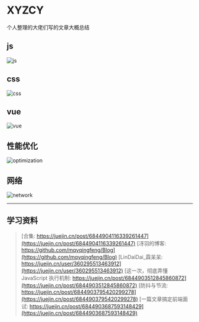 # XYZCY

个人整理的大佬们写的文章大概总结

## js

![js](https://gitee.com/xyzcy/blog/raw/master/src/assets/img/js.webp)

## css

![css](https://gitee.com/xyzcy/blog/raw/master/src/assets/img/css.webp)

## vue

![vue](https://gitee.com/xyzcy/blog/raw/master/src/assets/img/vue.webp)

## 性能优化

![optimization](https://gitee.com/xyzcy/blog/raw/master/src/assets/img/optimization.webp)

## 网络

![network](https://gitee.com/xyzcy/blog/raw/master/src/assets/img/network.webp)

---

## 学习资料

> [合集: https://juejin.cn/post/6844904116339261447](https://juejin.cn/post/6844904116339261447)
> [冴羽的博客: https://github.com/mqyqingfeng/Blog](https://github.com/mqyqingfeng/Blog)
> [LinDaiDai_霖呆呆: https://juejin.cn/user/360295513463912](https://juejin.cn/user/360295513463912)
> [这一次，彻底弄懂 JavaScript 执行机制: https://juejin.cn/post/6844903512845860872](https://juejin.cn/post/6844903512845860872)
> [防抖与节流: https://juejin.cn/post/6844903795420299278](https://juejin.cn/post/6844903795420299278)
> [一篇文章搞定前端面试: https://juejin.cn/post/6844903687593148429](https://juejin.cn/post/6844903687593148429)
